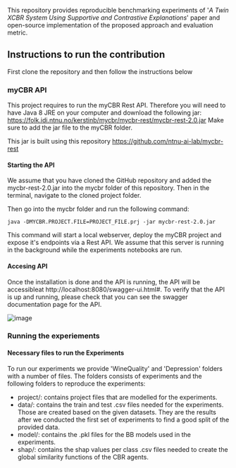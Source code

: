 This repository provides reproducible benchmarking experiments of '_A Twin XCBR System Using Supportive and Contrastive Explanations_' paper and open-source implementation of the proposed approach and evaluation metric.

## Instructions to run the contribution
First clone the repository and then follow the instructions below
### myCBR API
This project requires to run the myCBR Rest API. Therefore you will need to have Java 8 JRE on your computer and download the following jar: https://folk.idi.ntnu.no/kerstinb/mycbr/mycbr-rest/mycbr-rest-2.0.jar
Make sure to add the jar file to the myCBR folder.

This jar is built using this repository https://github.com/ntnu-ai-lab/mycbr-rest

#### Starting the API
We assume that you have cloned the GitHub repository and added the mycbr-rest-2.0.jar into the mycbr folder of this repository. Then in the terminal, navigate to the cloned project folder. 

Then go into the mycbr folder and run the following command:
```
java -DMYCBR.PROJECT.FILE=PROJECT_FILE.prj -jar mycbr-rest-2.0.jar
```
This command will start a local webserver, deploy the myCBR project and expose it's endpoints via a Rest API. We assume that this server is running in the background while the experiments notebooks are run.

#### Accesing API

Once the installation is done and the API is running, the API will be accessibleat http://localhost:8080/swagger-ui.html#. To verify that the API is up and running, please check that you can see the swagger documentation page for the API.

![image](https://user-images.githubusercontent.com/22470440/186938749-544d7a95-c8dc-4b6c-be60-62d1de45b03b.png)


### Running the experiements
#### Necessary files to run the Experiments

To run our experiments we provide 'WineQuality' and 'Depression' folders with a number of files. The folders consists of experiments and the following folders to reproduce the experiments:
- project/: contains project files that are modelled for the experiments. 
- data/: contains the train and test .csv files needed for the experiments. Those are created based on the given datasets. They are the results after we conducted the first set of experiments to find a good split of the provided data. 
- model/: contains the .pkl files for the BB models used in the experiments.
- shap/: contains the shap values per class .csv files needed to create the global similarity functions of the CBR agents.
